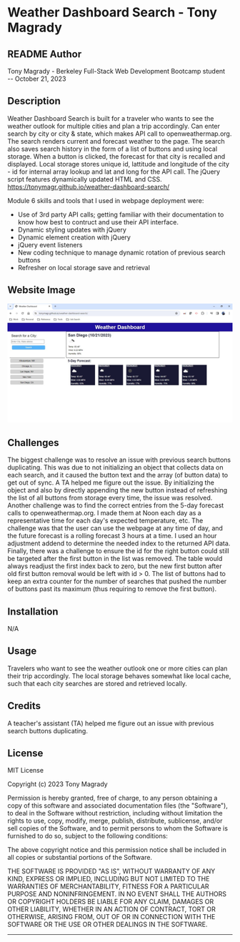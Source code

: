 # Weather Dashboard Search - Tony Magrady

## README Author
Tony Magrady - Berkeley Full-Stack Web Development Bootcamp student <br>
-- October 21, 2023

## Description
Weather Dashboard Search is built for a traveler who wants to see the weather outlook for multiple cities and plan a trip accordingly.
Can enter search by city or city & state, which makes API call to openweathermap.org.
The search renders current and forecast weather to the page.
The search also saves search history in the form of a list of buttons and using local storage.
When a button is clicked, the forecast for that city is recalled and displayed. Local storage stores unique id, lattitude and longitude of the city -  id for internal array lookup and lat and long for the API call.  The jQuery script features dynamically updated HTML and CSS. <br>
https://tonymagr.github.io/weather-dashboard-search/

Module 6 skills and tools that I used in webpage deployment were:
- Use of 3rd party API calls; getting familiar with their documentation to know how best to contruct and use their API interface.
- Dynamic styling updates with jQuery
- Dynamic element creation with jQuery
- jQuery event listeners
- New coding technique to manage dynamic rotation of previous search buttons
- Refresher on local storage save and retrieval

## Website Image
![Website Image](./Assets/img/deployed-weather-dashboard.jpg)

## Challenges
The biggest challenge was to resolve an issue with previous search buttons duplicating. This was due to not initializing an object that collects data on each search, and it caused the button text and the array (of button data) to get out of sync. A TA helped me figure out the issue. By initializing the object and also by directly appending the new button instead of refreshing the list of all buttons from storage every time, the issue was resolved. 
Another challenge was to find the correct entries from the 5-day forecast calls to openweathermap.org. I made them at Noon each day as a representative time for each day's expected temperature, etc. The challenge was that the user can use the webpage at any time of day, and the future forecast is a rolling forecast 3 hours at a time. I used an hour adjustment addend to determine the needed index to the returned API data.
Finally, there was a challenge to ensure the id for the right button could still be targeted after the first button in the list was removed. The table would always readjust the first index back to zero, but the new first button after old first button removal would be left with id > 0. The list of buttons had to keep an extra counter for the number of searches that pushed the number of buttons past its maximum (thus requiring to remove the first button).

## Installation
N/A

## Usage
Travelers who want to see the weather outlook one or more cities can plan their trip accordingly.
The local storage behaves somewhat like local cache, such that each city searches are stored and retrieved locally. 

## Credits
A teacher's assistant (TA) helped me figure out an issue with previous search buttons duplicating.

## License
MIT License

Copyright (c) 2023 Tony Magrady

Permission is hereby granted, free of charge, to any person obtaining a copy
of this software and associated documentation files (the "Software"), to deal
in the Software without restriction, including without limitation the rights
to use, copy, modify, merge, publish, distribute, sublicense, and/or sell
copies of the Software, and to permit persons to whom the Software is
furnished to do so, subject to the following conditions:

The above copyright notice and this permission notice shall be included in all
copies or substantial portions of the Software.

THE SOFTWARE IS PROVIDED "AS IS", WITHOUT WARRANTY OF ANY KIND, EXPRESS OR
IMPLIED, INCLUDING BUT NOT LIMITED TO THE WARRANTIES OF MERCHANTABILITY,
FITNESS FOR A PARTICULAR PURPOSE AND NONINFRINGEMENT. IN NO EVENT SHALL THE
AUTHORS OR COPYRIGHT HOLDERS BE LIABLE FOR ANY CLAIM, DAMAGES OR OTHER
LIABILITY, WHETHER IN AN ACTION OF CONTRACT, TORT OR OTHERWISE, ARISING FROM,
OUT OF OR IN CONNECTION WITH THE SOFTWARE OR THE USE OR OTHER DEALINGS IN THE
SOFTWARE.

---